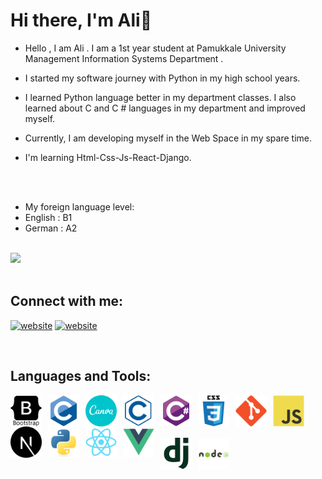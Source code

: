 # Hi there, I'm Ali👋

* Hello , I am Ali . I am a 1st year student at Pamukkale University Management Information Systems Department .

* I started my software journey with Python in my high school years.

* I learned Python language better in my department classes. I also learned about C and C # languages ​​in my department and improved myself.

* Currently, I am developing myself in the Web Space in my spare time.
* I'm learning Html-Css-Js-React-Django.
<br>
<br>

* My foreign language level:
* English : B1
* German : A2


<br>

<img src="https://media.giphy.com/media/v1.Y2lkPTc5MGI3NjExMDk4NDM2YTEyYmM4ZGZjOTY5OTJhYTYwNzQwNDI2NzRiMjMyNjYyZSZjdD1n/YW1g39jepet2t5bcSh/giphy.gif" >


<br>
<br>

## Connect with me:


[![website](./img/linkedin-dark.svg)](https://www.linkedin.com/in/alisuntur/) 
[![website](./img/instagram-dark.svg)](https://www.instagram.com/alisuntur/) 

<br> 

## Languages and Tools:

<img align="left" alt="Bootstrap" width="50px" src="https://github.com/devicons/devicon/blob/v2.14.0/icons/bootstrap/bootstrap-plain-wordmark.svg" style="padding-right:10px;" />
<img align="left" alt="C" width="50px" src="https://github.com/devicons/devicon/blob/v2.14.0/icons/c/c-original.svg" style="padding-right:10px;"/>
<img align="left" alt="Canva" width="50px" src="https://github.com/devicons/devicon/blob/v2.14.0/icons/canva/canva-original.svg" style="padding-right:10px;"/>
<img align="left" alt="C" width="50px" src="https://github.com/devicons/devicon/blob/v2.14.0/icons/c/c-line.svg" style="padding-right:10px;"/>
<img align="left" alt="C#" width="50px" src="https://github.com/devicons/devicon/blob/v2.14.0/icons/csharp/csharp-original.svg" style="padding-right:10px;"/>
<img align="left" alt="CSS3" width="50px" src="https://github.com/devicons/devicon/blob/v2.14.0/icons/css3/css3-original-wordmark.svg" style="padding-right:10px;"/>
<img align="left" alt="Git" width="50px" src="https://github.com/devicons/devicon/blob/v2.14.0/icons/git/git-original.svg" style="padding-right:10px;"/>
<img align="left" alt="Javacript" width="50px" src="https://github.com/devicons/devicon/blob/v2.14.0/icons/javascript/javascript-original.svg" style="padding-right:10px;"/>
<img align="left" alt="Next Js" width="50px" src="https://github.com/devicons/devicon/blob/v2.14.0/icons/nextjs/nextjs-original.svg" style="padding-right:10px;"/>
<img align="left" alt="Python" width="50px" src="https://github.com/devicons/devicon/blob/v2.14.0/icons/python/python-original.svg" style="padding-right:10px;"/>
<img align="left" alt="React" width="50px" src="https://github.com/devicons/devicon/blob/v2.14.0/icons/react/react-original.svg" style="padding-right:10px;"/>
<img align="left" alt="Vue Js" width="50px" src="https://github.com/devicons/devicon/blob/v2.14.0/icons/vuejs/vuejs-original.svg" style="padding-right:10px;"/>

<br>
<br>
<br>
<br>

<img align="left" alt="Django" width="50px" src="https://github.com/devicons/devicon/blob/v2.14.0/icons/django/django-plain.svg" style="padding-right:10px;"/>
<img align="left" alt="Node Js" width="50px" src="https://github.com/devicons/devicon/blob/v2.14.0/icons/nodejs/nodejs-original-wordmark.svg" style="padding-right:10px;"/>
